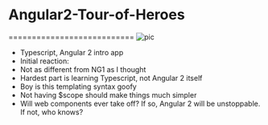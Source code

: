 # Angular2-Tour-of-Heroes
===========================
![pic](http://blog.ninja-squad.com/assets/images/ng2-ebook/ng2-logo.png)

* Typescript, Angular 2 intro app 
* Initial reaction:
* Not as different from NG1 as I thought
* Hardest part is learning Typescript, not Angular 2 itself
* Boy is this templating syntax goofy
* Not having $scope should make things much simpler
* Will web components ever take off?  If so, Angular 2 will be unstoppable. If not, who knows?



